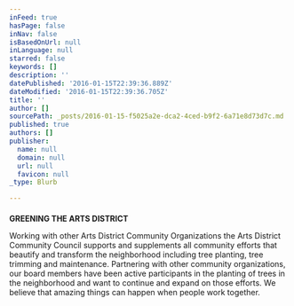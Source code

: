 ```yaml
---
inFeed: true
hasPage: false
inNav: false
isBasedOnUrl: null
inLanguage: null
starred: false
keywords: []
description: ''
datePublished: '2016-01-15T22:39:36.889Z'
dateModified: '2016-01-15T22:39:36.705Z'
title: ''
author: []
sourcePath: _posts/2016-01-15-f5025a2e-dca2-4ced-b9f2-6a71e8d73d7c.md
published: true
authors: []
publisher:
  name: null
  domain: null
  url: null
  favicon: null
_type: Blurb

---
```

#### 

**GREENING THE ARTS DISTRICT**

Working with other Arts District Community Organizations the Arts District Community Council supports and supplements all community efforts that beautify and transform the neighborhood including tree planting, tree trimming and maintenance.  Partnering with other community organizations, our board members have been active participants in the planting of trees in the neighborhood and want to continue and expand on those efforts. We believe that amazing things can happen when people work together.